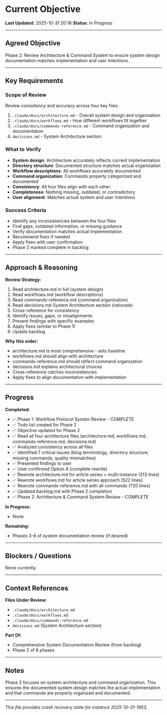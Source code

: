 # Current Objective

**Last Updated**: 2025-10-31 20:16
**Status**: In Progress

---

## Agreed Objective

Phase 2: Review Architecture & Command System to ensure system design documentation matches implementation and user intentions.

---

## Key Requirements

### Scope of Review
Review consistency and accuracy across four key files:
1. `.claude/docs/architecture.md` - Overall system design and organization
2. `.claude/docs/workflows.md` - How different workflows fit together
3. `.claude/docs/commands-reference.md` - Command organization and documentation
4. `decisions.md` - System Architecture section

### What to Verify
- **System design**: Architecture accurately reflects current implementation
- **Directory structure**: Documented structure matches actual organization
- **Workflow descriptions**: All workflows accurately documented
- **Command organization**: Commands properly categorized and documented
- **Consistency**: All four files align with each other
- **Completeness**: Nothing missing, outdated, or contradictory
- **User alignment**: Matches actual system and user intentions

### Success Criteria
- Identify any inconsistencies between the four files
- Find gaps, outdated information, or missing guidance
- Verify documentation matches actual implementation
- Recommend fixes if needed
- Apply fixes with user confirmation
- Phase 2 marked complete in backlog

---

## Approach & Reasoning

**Review Strategy:**
1. Read architecture.md in full (system design)
2. Read workflows.md (workflow descriptions)
3. Read commands-reference.md (command organization)
4. Read decisions.md System Architecture section (rationale)
5. Cross-reference for consistency
6. Identify issues, gaps, or misalignments
7. Present findings with specific examples
8. Apply fixes (similar to Phase 1)
9. Update backlog

**Why this order:**
- architecture.md is most comprehensive - sets baseline
- workflows.md should align with architecture
- commands-reference.md should reflect command organization
- decisions.md explains architectural choices
- Cross-reference catches inconsistencies
- Apply fixes to align documentation with implementation

---

## Progress

**Completed:**
- ✅ Phase 1: Workflow Protocol System Review - COMPLETE
- ✅ Todo list created for Phase 2
- ✅ Objective updated for Phase 2
- ✅ Read all four architecture files (architecture.md, workflows.md, commands-reference.md, decisions.md)
- ✅ Analyzed consistency across all files
- ✅ Identified 7 critical issues (blog terminology, directory structure, missing commands, quality mismatches)
- ✅ Presented findings to user
- ✅ User confirmed Option A (complete rewrite)
- ✅ Rewrote architecture.md for article series + multi-instance (313 lines)
- ✅ Rewrote workflows.md for article series approach (522 lines)
- ✅ Rewrote commands-reference.md with all commands (720 lines)
- ✅ Updated backlog.md with Phase 2 completion
- ✅ Phase 2: Architecture & Command System Review - COMPLETE

**In Progress:**
- None

**Remaining:**
- Phases 3-8 of system documentation review (if desired)

---

## Blockers / Questions

None currently.

---

## Context References

**Files Under Review:**
- `.claude/docs/architecture.md`
- `.claude/docs/workflows.md`
- `.claude/docs/commands-reference.md`
- `decisions.md` (System Architecture section)

**Part Of:**
- Comprehensive System Documentation Review (from backlog)
- Phase 2 of 8 phases

---

## Notes

Phase 2 focuses on system architecture and command organization. This ensures the documented system design matches the actual implementation and that commands are properly organized and documented.

---

*This file provides crash recovery state for instance 2025-10-31-1953.*
